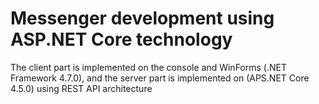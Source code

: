 # Messenger development using ASP.NET Core technology

The client part is implemented on the console and WinForms (.NET Framework 4.7.0), and the server part is implemented on (APS.NET Core 4.5.0) using REST API architecture